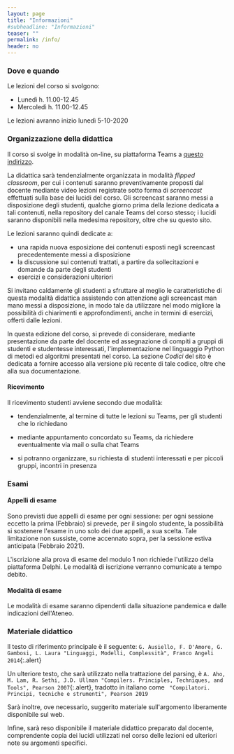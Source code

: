 ```yaml
---
layout: page
title: "Informazioni"
#subheadline: "Informazioni"
teaser: ""
permalink: /info/
header: no
---
```


### Dove e quando

Le lezioni del corso si svolgono:

* Lunedì h. 11.00-12.45 
* Mercoledì h. 11.00-12.45 

Le lezioni avranno inizio lunedì 5-10-2020

### Organizzazione della didattica

Il corso si svolge in modalità on-line, su piattaforma Teams a [questo indirizzo](https://teams.microsoft.com/l/team/19%3a215551a18ec548c7a8b3898f641b7794%40thread.tacv2/conversations?groupId=5ca97f84-92c4-4db0-b211-17ab04c31741&tenantId=24c5be2a-d764-40c5-9975-82d08ae47d0e).

La didattica sarà tendenzialmente organizzata in modalità *flipped classroom*, per cui i contenuti saranno preventivamente proposti dal docente mediante video lezioni registrate sotto forma di *screencast* effettuati sulla base dei lucidi del corso. Gli screencast saranno messi a disposizione degli studenti, qualche giorno prima della lezione dedicata a tali contenuti, nella repository del canale Teams del corso stesso; i lucidi saranno disponibili nella medesima repository, oltre che su questo sito.

Le lezioni saranno quindi dedicate a: 
- una rapida nuova esposizione dei contenuti esposti negli screencast precedentemente messi a disposizione
- la discussione sui contenuti trattati, a partire da sollecitazioni e domande da parte degli studenti
- esercizi e considerazioni ulteriori

Si invitano caldamente gli studenti a sfruttare al meglio le caratteristiche di questa modalità didattica assistendo con attenzione agli screencast man mano messi a disposizione, in modo tale da utilizzare nel modo migliore la possibilità di chiarimenti e approfondimenti, anche in termini di esercizi, offerti dalle lezioni.

In questa edizione del corso, si prevede di considerare, mediante presentazione da parte del docente ed assegnazione di compiti a gruppi di studenti e studentesse interessati, l'implementazione nel linguaggio Python di metodi ed algoritmi presentati nel corso. La sezione *Codici* del sito è dedicata a fornire accesso alla versione più recente di tale codice, oltre che alla sua documentazione.


#### Ricevimento

Il ricevimento studenti avviene secondo due modalità:

* tendenzialmente, al termine di tutte le lezioni su Teams, per gli studenti che lo richiedano

* mediante appuntamento concordato su Teams, da richiedere eventualmente via mail o sulla chat Teams

* si potranno organizzare, su richiesta di studenti interessati e per piccoli gruppi, incontri in presenza

### Esami

#### Appelli di esame

Sono previsti due appelli di esame per ogni sessione: per ogni sessione eccetto la prima (Febbraio) si prevede, per il singolo studente, la possibilità si sostenere l'esame in uno solo dei due appelli, a sua scelta. Tale limitazione non sussiste, come accennato sopra, per la sessione estiva anticipata (Febbraio 2021). 

L'iscrizione alla prova di esame del modulo 1 non richiede l'utilizzo della piattaforma Delphi. Le modalità di iscrizione verranno comunicate a tempo debito. 

#### Modalità di esame

Le modalità di esame saranno dipendenti dalla situazione pandemica e dalle indicazioni dell'Ateneo. 

### Materiale didattico

Il testo di riferimento principale è il seguente:
`G. Ausiello, F. D'Amore, G. Gambosi, L. Laura "Linguaggi, Modelli, Complessità", Franco Angeli 2014`{:.alert}

Un ulteriore testo, che sarà utilizzato nella trattazione del parsing, è `A. Aho, M. Lam, R. Sethi, J.D. Ullman "Compilers. Principles, Techniques, and Tools", Pearson 2007`{:.alert}, tradotto in italiano come ` "Compilatori. Principi, tecniche e strumenti", Pearson 2019` 

Sarà inoltre, ove necessario, suggerito materiale sull'argomento liberamente disponibile sul web.

Infine, sarà reso disponibile il materiale didattico preparato dal docente,
comprendente copia dei lucidi utilizzati nel corso delle lezioni ed ulteriori
note su argomenti specifici.